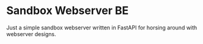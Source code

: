 # Sandbox Webserver BE

Just a simple sandbox webserver written in FastAPI for horsing around with webserver designs.